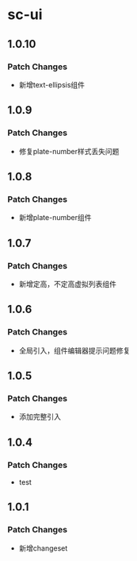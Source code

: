 # sc-ui

## 1.0.10

### Patch Changes

- 新增text-ellipsis组件

## 1.0.9

### Patch Changes

- 修复plate-number样式丢失问题

## 1.0.8

### Patch Changes

- 新增plate-number组件

## 1.0.7

### Patch Changes

- 新增定高，不定高虚拟列表组件

## 1.0.6

### Patch Changes

- 全局引入，组件编辑器提示问题修复

## 1.0.5

### Patch Changes

- 添加完整引入

## 1.0.4

### Patch Changes

- test

## 1.0.1

### Patch Changes

- 新增changeset
